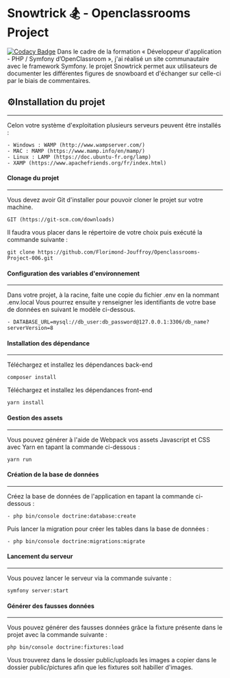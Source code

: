 # Snowtrick 🏂 - Openclassrooms Project
[![Codacy Badge](https://app.codacy.com/project/badge/Grade/be9c8e1b209e4dd1812959215d1124dd)](https://www.codacy.com/gh/Florimond-Jouffroy/Openclassrooms-Project-006/dashboard?utm_source=github.com&amp;utm_medium=referral&amp;utm_content=Florimond-Jouffroy/Openclassrooms-Project-006&amp;utm_campaign=Badge_Grade)
Dans le cadre de la formation « Développeur d'application - PHP / Symfony d’OpenClassroom », j'ai réalisé un site communautaire avec le framework Symfony. le projet Snowtrick permet aux utilisateurs de documenter les différentes figures de snowboard et d'échanger sur celle-ci par le biais de commentaires.

## ⚙️Installation du projet
---
Celon votre système d'exploitation plusieurs serveurs peuvent être installés :
```
- Windows : WAMP (http://www.wampserver.com/)
- MAC : MAMP (https://www.mamp.info/en/mamp/)
- Linux : LAMP (https://doc.ubuntu-fr.org/lamp)
- XAMP (https://www.apachefriends.org/fr/index.html)
```
#### Clonage du projet
---
Vous devez avoir Git d'installer pour pouvoir cloner le projet sur votre machine.
```
GIT (https://git-scm.com/downloads)
```
 Il faudra vous placer dans le répertoire de votre choix puis exécuté la commande suivante :
 ```
 git clone https://github.com/Florimond-Jouffroy/Openclassrooms-Project-006.git
 ```
#### Configuration des variables d'environnement
 ---
Dans votre projet, à la racine, faite une copie du fichier .env en la nommant .env.local
Vous pourrez ensuite y renseigner les identifiants de votre base de données en suivant le modèle ci-dessous.
```
- DATABASE_URL=mysql://db_user:db_password@127.0.0.1:3306/db_name?serverVersion=8
```

#### Installation des dépendance
 ---
 Téléchargez et installez les dépendances back-end
 ```
 composer install
 ```
 Téléchargez et installez les dépendances front-end
 ```
 yarn install
 ```
#### Gestion des assets
 ---
 Vous pouvez générer à l'aide de Webpack vos assets Javascript et CSS avec Yarn en tapant la commande ci-dessous :
 ```
 yarn run
 ```
#### Création de la base de données
 ---
 Créez la base de données de l'application en tapant la commande ci-dessous :
 ```
 - php bin/console doctrine:database:create
 ```
 Puis lancer la migration pour créer les tables dans la base de données :
 ```
 - php bin/console doctrine:migrations:migrate
 ```
#### Lancement du serveur
---
 Vous pouvez lancer le serveur via la commande suivante :
 ```
 symfony server:start
 ```
#### Générer des fausses données
---
 Vous pouvez générer des fausses données grâce la fixture présente dans le projet avec la commande suivante :
```
php bin/console doctrine:fixtures:load
```
Vous trouverez dans le dossier public/uploads les images a copier dans le dossier public/pictures afin que les fixtures soit habiller d'images.
